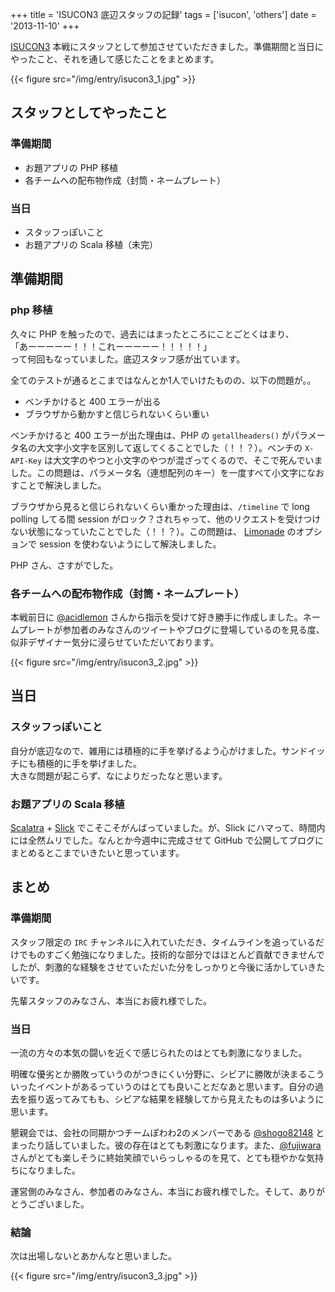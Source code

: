 +++
title = 'ISUCON3 底辺スタッフの記録'
tags = ['isucon', 'others']
date = '2013-11-10'
+++

[ISUCON3](http://isucon.net) 本戦にスタッフとして参加させていただきました。準備期間と当日にやったこと、それを通して感じたことをまとめます。

<!--more-->

{{< figure src="/img/entry/isucon3_1.jpg" >}}

## スタッフとしてやったこと

### 準備期間

- お題アプリの PHP 移植
- 各チームへの配布物作成（封筒・ネームプレート）

### 当日

- スタッフっぽいこと
- お題アプリの Scala 移植（未完）

## 準備期間

### php 移植

久々に PHP を触ったので、過去にはまったところにことごとくはまり、  
「あーーーーー！！！これーーーーー！！！！！」  
って何回もなっていました。底辺スタッフ感が出ています。

全てのテストが通るとこまではなんとか1人でいけたものの、以下の問題が。。

- ベンチかけると 400 エラーが出る
- ブラウザから動かすと信じられないくらい重い

ベンチかけると 400 エラーが出た理由は、PHP の `getallheaders()` がパラメータ名の大文字小文字を区別して返してくることでした（！！？）。ベンチの `X-API-Key` は大文字のやつと小文字のやつが混ざってくるので、そこで死んでいました。この問題は、パラメータ名（連想配列のキー）を一度すべて小文字になおすことで解決しました。

ブラウザから見ると信じられないくらい重かった理由は、`/timeline` で long polling してる間 session がロック？されちゃって、他のリクエストを受けつけない状態になっていたことでした（！！？）。この問題は、 [Limonade](http://limonade-php.github.io) のオプションで session を使わないようにして解決しました。

PHP さん、さすがでした。

### 各チームへの配布物作成（封筒・ネームプレート）

本戦前日に [@acidlemon](https://twitter.com/acidlemon) さんから指示を受けて好き勝手に作成しました。ネームプレートが参加者のみなさんのツイートやブログに登場しているのを見る度、似非デザイナー気分に浸らせていただいております。

{{< figure src="/img/entry/isucon3_2.jpg" >}}

## 当日

### スタッフっぽいこと

自分が底辺なので、雑用には積極的に手を挙げるよう心がけました。サンドイッチにも積極的に手を挙げました。  
大きな問題が起こらず、なによりだったなと思います。

### お題アプリの Scala 移植

[Scalatra](http://www.scalatra.org) + [Slick](http://slick.typesafe.com) でこそこそがんばっていました。が、Slick にハマって、時間内には全然ムリでした。なんとか今週中に完成させて GitHub で公開してブログにまとめるとこまでいきたいと思っています。

## まとめ

### 準備期間

スタッフ限定の `IRC` チャンネルに入れていただき、タイムラインを追っているだけでものすごく勉強になりました。技術的な部分ではほとんど貢献できませんでしたが、刺激的な経験をさせていただいた分をしっかりと今後に活かしていきたいです。

先輩スタッフのみなさん、本当にお疲れ様でした。

### 当日

一流の方々の本気の闘いを近くで感じられたのはとても刺激になりました。

明確な優劣とか勝敗っていうのがつきにくい分野に、シビアに勝敗が決まるこういったイベントがあるっていうのはとても良いことだなあと思います。自分の過去を振り返ってみてもも、シビアな結果を経験してから見えたものは多いように思います。

懇親会では、会社の同期かつチームぽわわ2のメンバーである [@shogo82148](https://twitter.com/shogo82148)  とまったり話していました。彼の存在はとても刺激になります。また、[@fujiwara](https://twitter.com/fujiwara) さんがとても楽しそうに終始笑顔でいらっしゃるのを見て、とても穏やかな気持ちになりました。

運営側のみなさん、参加者のみなさん、本当にお疲れ様でした。そして、ありがとうございました。

### 結論

次は出場しないとあかんなと思いました。

{{< figure src="/img/entry/isucon3_3.jpg" >}}
